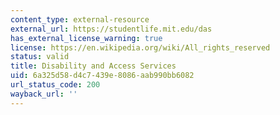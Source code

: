 ```yaml
---
content_type: external-resource
external_url: https://studentlife.mit.edu/das
has_external_license_warning: true
license: https://en.wikipedia.org/wiki/All_rights_reserved
status: valid
title: Disability and Access Services
uid: 6a325d58-d4c7-439e-8086-aab990bb6082
url_status_code: 200
wayback_url: ''
---
```

